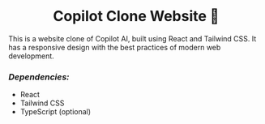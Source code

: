 <br>

# <div align="center">**Copilot Clone Website 🧠**</div>

This is a website clone of Copilot AI, built using React and Tailwind CSS. It has a responsive design with the best practices of modern web development.

### **_Dependencies:_**

- React
- Tailwind CSS
- TypeScript (optional)
